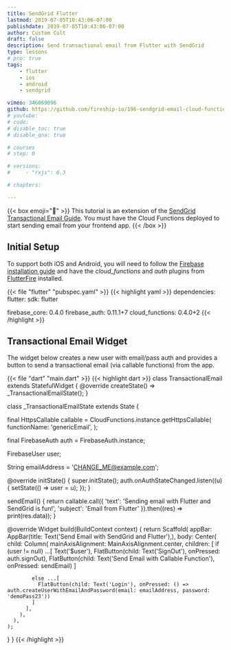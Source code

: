 ```yaml
---
title: SendGrid Flutter
lastmod: 2019-07-05T10:43:06-07:00
publishdate: 2019-07-05T10:43:06-07:00
author: Custom Cult
draft: false
description: Send transactional email from Flutter with SendGrid
type: lessons
# pro: true
tags: 
    - flutter
    - ios
    - android
    - sendgrid

vimeo: 346869096
github: https://github.com/fireship-io/196-sendgrid-email-cloud-functions
# youtube: 
# code: 
# disable_toc: true
# disable_qna: true

# courses
# step: 0

# versions: 
#     - "rxjs": 6.3

# chapters:

---
```


{{< box emoji="👀" >}}
This tutorial is an extension of the [SendGrid Transactional Email Guide](/lessons/sendgrid-transactional-email-guide/). You must have the Cloud Functions deployed to start sending email from your frontend app. 
{{< /box >}}


## Initial Setup

To support both iOS and Android, you will need to follow the [Firebase installation guide](/snippets/install-flutterfire/) and have the *cloud_functions* and *auth* plugins from [FlutterFire](https://github.com/flutter/plugins/blob/master/FlutterFire.md) installed.

{{< file "flutter" "pubspec.yaml" >}}
{{< highlight yaml >}}
dependencies:
  flutter:
    sdk: flutter

  firebase_core: 0.4.0
  firebase_auth: 0.11.1+7
  cloud_functions: 0.4.0+2
{{< /highlight >}}

## Transactional Email Widget

The widget below creates a new user with email/pass auth and provides a button to send a transactional email (via callable functions) from the app. 

{{< file "dart" "main.dart" >}}
{{< highlight dart >}}
class TransactionalEmail extends StatefulWidget {
  @override
  createState() => _TransactionalEmailState();
}

class _TransactionalEmailState extends State<TransactionalEmail> {

  final HttpsCallable callable = CloudFunctions.instance.getHttpsCallable(
    functionName: 'genericEmail',
  );

  final FirebaseAuth auth = FirebaseAuth.instance;

  FirebaseUser user;

  String emailAddress = 'CHANGE_ME@example.com';

  @override
    initState() {
      super.initState();
      auth.onAuthStateChanged.listen((u) { 
        setState(() => user = u);
      });
  }

  sendEmail() {
    return callable.call({
      'text': 'Sending email with Flutter and SendGrid is fun!', 
      'subject': 'Email from Flutter'
    }).then((res) => print(res.data));
  }

  @override
  Widget build(BuildContext context) {
    return Scaffold(
      appBar: AppBar(title: Text('Send Email with SendGrid and Flutter'),),
      body: Center(
        child: Column(
          mainAxisAlignment: MainAxisAlignment.center,
          children: <Widget>[
            if (user != null) ...[
              Text('$user'),
              FlatButton(child: Text('SignOut'), onPressed: auth.signOut),
              FlatButton(child: Text('Send Email with Callable Function'), onPressed: sendEmail)
            ]

            else ...[
              FlatButton(child: Text('Login'), onPressed: () => auth.createUserWithEmailAndPassword(email: emailAddress, password: 'demoPass23'))
            ]
          ],
        ),
      ),
    );
  }
}
{{< /highlight >}}